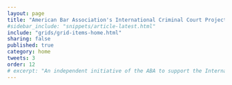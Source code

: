 ```yaml
---
layout: page
title: "American Bar Association's International Criminal Court Project"
#sidebar_include: "snippets/article-latest.html"
include: "grids/grid-items-home.html"
sharing: false
published: true
category: home
tweets: 3
order: 12
# excerpt: "An independent initiative of the ABA to support the International Criminal Court & US-ICC relations through advocacy, education, and practical legal assistance"
---
```

